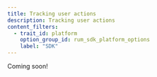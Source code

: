 ```yaml
---
title: Tracking user actions
description: Tracking user actions
content_filters:
  - trait_id: platform
    option_group_id: rum_sdk_platform_options
    label: "SDK"
---
```


Coming soon!
